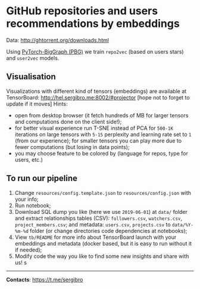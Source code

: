 # GitHub repositories and users recommendations by embeddings

Data: http://ghtorrent.org/downloads.html

Using [PyTorch-BigGraph (PBG)](https://github.com/facebookresearch/PyTorch-BigGraph) we train `repo2vec` (based on users stars) and `user2vec` models.

## Visualisation
Visualizations with different kind of tensors (embeddings) are available at TensorBoard:
http://hel.sergibro.me:8002/#projector [hope not to forget to update if it moves]
Hints:
- open from desktop browser (it fetch hundreds of MB for larger tensors and computations done on the client side!);
- for better visual experience run T-SNE instead of PCA for `500-1K` iterations on large tensors with `5-15` perplexity and learning rate set to `1` (from our experience); for smaller tensors you can play more due to fewer computations (but losing in data points);
- you may choose feature to be colored by (language for repos, type for users, etc.)

## To run our pipeline
1. Change `resources/config.template.json` to `resources/config.json` with your info;
2. Run notebook;
3. Download SQL dump you like (here we use `2019-06-01`) at `data/` folder and extract relationships tables (CSV): `followers.csv`, `watchers.csv`, `project_members.csv`; and metadata: `users.csv`, `projects.csv` to `data/%Y-%m-%d` folder (or change directories code dependencies at notebooks);
4. View `tb/README` for more info about TensorBoard launch with your embeddings and metadata (docker based, but it is easy to run without it if needed);
5. Modify code the way you like to find some new insights and share with us!
s
---
**Contacts**: https://t.me/sergibro
